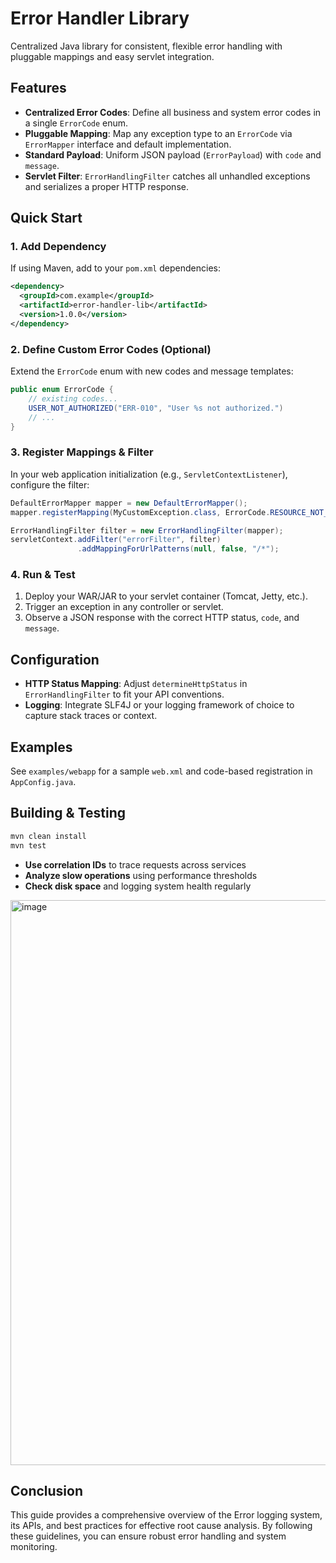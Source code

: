 # Error Handler Library

Centralized Java library for consistent, flexible error handling with pluggable mappings and easy servlet integration.

## Features

- **Centralized Error Codes**: Define all business and system error codes in a single `ErrorCode` enum.
- **Pluggable Mapping**: Map any exception type to an `ErrorCode` via `ErrorMapper` interface and default implementation.
- **Standard Payload**: Uniform JSON payload (`ErrorPayload`) with `code` and `message`.
- **Servlet Filter**: `ErrorHandlingFilter` catches all unhandled exceptions and serializes a proper HTTP response.

## Quick Start

### 1. Add Dependency

If using Maven, add to your `pom.xml` dependencies:

```xml
<dependency>
  <groupId>com.example</groupId>
  <artifactId>error-handler-lib</artifactId>
  <version>1.0.0</version>
</dependency>
```

### 2. Define Custom Error Codes (Optional)

Extend the `ErrorCode` enum with new codes and message templates:

```java
public enum ErrorCode {
    // existing codes...
    USER_NOT_AUTHORIZED("ERR-010", "User %s not authorized.")
    // ...
}
```

### 3. Register Mappings & Filter

In your web application initialization (e.g., `ServletContextListener`), configure the filter:

```java
DefaultErrorMapper mapper = new DefaultErrorMapper();
mapper.registerMapping(MyCustomException.class, ErrorCode.RESOURCE_NOT_FOUND);

ErrorHandlingFilter filter = new ErrorHandlingFilter(mapper);
servletContext.addFilter("errorFilter", filter)
               .addMappingForUrlPatterns(null, false, "/*");
```

### 4. Run & Test

1. Deploy your WAR/JAR to your servlet container (Tomcat, Jetty, etc.).
2. Trigger an exception in any controller or servlet.
3. Observe a JSON response with the correct HTTP status, `code`, and `message`.

## Configuration

- **HTTP Status Mapping**: Adjust `determineHttpStatus` in `ErrorHandlingFilter` to fit your API conventions.
- **Logging**: Integrate SLF4J or your logging framework of choice to capture stack traces or context.

## Examples

See `examples/webapp` for a sample `web.xml` and code-based registration in `AppConfig.java`.

## Building & Testing

```bash
mvn clean install
mvn test
```
- **Use correlation IDs** to trace requests across services
- **Analyze slow operations** using performance thresholds
- **Check disk space** and logging system health regularly

<img width="1252" height="904" alt="image" src="https://github.com/user-attachments/assets/fb4d55ef-ab9c-4374-be8a-32ac4c4ba0ab" />


 ## Conclusion
  This guide provides a comprehensive overview of the Error logging system, its APIs, and best practices for effective root cause analysis. By following these guidelines, you can ensure robust error handling and system monitoring.
